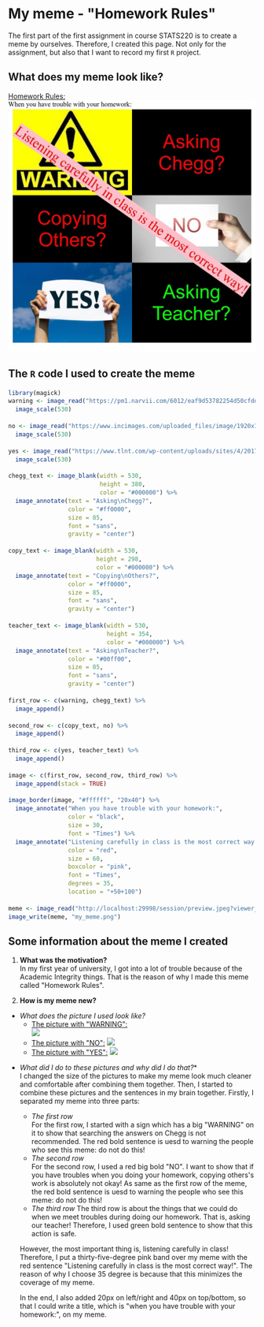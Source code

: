 # My meme - "Homework Rules"
The first part of the first assignment in course STATS220 is to create a meme by ourselves. Therefore, I created this page. Not only for the assignment, but also that I want to record my first `R` project.

## What does my meme look like?
[Homework Rules:](https://github.com/Yiming-Jin/stats220/blob/main/my_meme.png?raw=true)
![homeworkrules](https://github.com/Yiming-Jin/stats220/blob/main/my_meme.png?raw=true)

## The `R` code I used to create the meme
```r
library(magick)
warning <- image_read("https://pm1.narvii.com/6012/eaf9d53782254d50cfdd2be2342e61ea3b153bc2_hq.jpg") %>%
  image_scale(530)

no <- image_read("https://www.incimages.com/uploaded_files/image/1920x1080/getty_525041723_970647970450098_70024.jpg") %>%
  image_scale(530)

yes <- image_read("https://www.tlnt.com/wp-content/uploads/sites/4/2017/01/Yes-sign.jpg") %>%
  image_scale(530)

chegg_text <- image_blank(width = 530, 
                          height = 380, 
                          color = "#000000") %>%
  image_annotate(text = "Asking\nChegg?",
                 color = "#ff0000",
                 size = 85,
                 font = "sans",
                 gravity = "center")

copy_text <- image_blank(width = 530, 
                         height = 298, 
                         color = "#000000") %>%
  image_annotate(text = "Copying\nOthers?",
                 color = "#ff0000",
                 size = 85,
                 font = "sans",
                 gravity = "center")

teacher_text <- image_blank(width = 530, 
                            height = 354, 
                            color = "#000000") %>%
  image_annotate(text = "Asking\nTeacher?",
                 color = "#00ff00",
                 size = 85,
                 font = "sans",
                 gravity = "center")

first_row <- c(warning, chegg_text) %>%
  image_append()

second_row <- c(copy_text, no) %>%
  image_append()

third_row <- c(yes, teacher_text) %>%
  image_append()

image <- c(first_row, second_row, third_row) %>%
  image_append(stack = TRUE)

image_border(image, "#ffffff", "20x40") %>%
  image_annotate("When you have trouble with your homework:",
                 color = "black",
                 size = 30,
                 font = "Times") %>%
  image_annotate("Listening carefully in class is the most correct way!",
                 color = "red",
                 size = 60,
                 boxcolor = "pink",
                 font = "Times",
                 degrees = 35,
                 location = "+50+100") 

meme <- image_read("http://localhost:29998/session/preview.jpeg?viewer_pane=1&capabilities=1&host=http%3A%2F%2F127.0.0.1%3A15138")
image_write(meme, "my_meme.png")
```
## Some information about the meme I created  
1. **What was the motivation?**  
In my first year of university, I got into a lot of trouble because of the Academic Integrity things. That is the reason of why I made this meme called "Homework Rules".  

2. **How is my meme new?**
* *What does the picture I used look like?*  
  * [The picture with "WARNING":](https://pm1.narvii.com/6012/eaf9d53782254d50cfdd2be2342e61ea3b153bc2_hq.jpg)  
  ![](https://pm1.narvii.com/6012/eaf9d53782254d50cfdd2be2342e61ea3b153bc2_hq.jpg)  
  * [The picture with "NO":](https://www.incimages.com/uploaded_files/image/1920x1080/getty_525041723_970647970450098_70024.jpg)
  ![](https://www.incimages.com/uploaded_files/image/1920x1080/getty_525041723_970647970450098_70024.jpg)
  * [The picture with "YES":](https://www.tlnt.com/wp-content/uploads/sites/4/2017/01/Yes-sign.jpg)
  ![](https://www.tlnt.com/wp-content/uploads/sites/4/2017/01/Yes-sign.jpg)
  
<!--- 图片本来是什么样子的（网站链接和直接的图片) --->
* *What did I do to these pictures and why did I do that?**  
I changed the size of the pictures to make my meme look much cleaner and comfortable after combining them together. Then, I started to combine these pictures and the sentences in my brain together. Firstly, I separated my meme into three parts:  
  * *The first row*   
  For the first row, I started with a sign which has a big "WARNING" on it to show that searching the answers on Chegg is not recommended. The red bold sentence is   uesd to warning the people who see this meme: do not do this!  
  * *The second row*  
  For the second row, I used a red big bold "NO". I want to show that if you have troubles when you doing your homework, copying others's work is absolutely not       okay! As same as the first row of the meme, the red bold sentence is uesd to warning the people who see this meme: do not do this!  
  * *The third row*
  The third row is about the things that we could do when we meet troubles during doing our homework. That is, asking our teacher! Therefore, I used green bold       sentence to show that this action is safe.  
  
  However, the most important thing is, listening carefully in class! Therefore, I put a thirty-five-degree pink band over my meme with the red sentence "Listening   carefully in class is the most correct way!". The reason of why I choose 35 degree is because that this minimizes the coverage of my meme.  
  
  In the end, I also added 20px on left/right and 40px on top/bottom, so that I could write a title, which is "when you have trouble with your homework:", on my       meme. 
